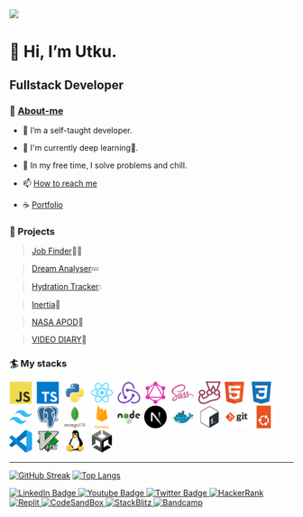 <div id="header">
  <img src="https://media.giphy.com/media/1C8bHHJturSx2/giphy.gif" width="200"/>
</div>

# 👋 Hi, I’m Utku.
## Fullstack Developer

<!--### 👤 <a href="https://utku-guclu.github.io/about-me/">About-me</a> -->
### 👤 <a href="https://utkudev.com/">About-me</a>

- :telescope: I’m a self-taught developer.

- :seedling: I'm currently deep learning🤯.

- 👀 In my free time, I solve problems and chill.

- :mailbox: <a href="mailto:hello@utkudev.com">How to reach me</a>


<!-- ☕ <a href="https://utku-guclu.github.io/portfolio/">Portfolio</a> -->
- ☕ <a href="https://utkudev.com/">Portfolio</a> 


### 🎯 Projects
> [Job Finder](https://job-finder-brown.vercel.app/)👨‍💻

> [Dream Analyser](https://amidreaming.netlify.app/)💤

> [Hydration Tracker](https://hydration-tracker.vercel.app/)💧

> [Inertia](https://pisokrates.itch.io/inertia)👾

> [NASA APOD](https://nasa-api-54xas6tema-ey.a.run.app)🔭

> [VIDEO DIARY](https://github.com/utku-guclu/video-diary)🎥  


### :surfer: My stacks 
<div>
  <img src="https://github.com/devicons/devicon/blob/master/icons/javascript/javascript-original.svg" title="JavaScript" alt="JavaScript" width="40" height="40"/>&nbsp;
  <img src="https://github.com/devicons/devicon/blob/master/icons/typescript/typescript-original.svg" title="Typescript" alt="Typescript" width="40" height="40"/>&nbsp;
  <img src="https://github.com/devicons/devicon/blob/master/icons/python/python-original.svg" title="Python" alt="Python" width="40" height="40"/>&nbsp;
  <img src="https://github.com/devicons/devicon/blob/master/icons/react/react-original.svg" title="React" alt="React" width="40" height="40"/>&nbsp;
  <img src="https://github.com/devicons/devicon/blob/master/icons/redux/redux-original.svg" title="Redux" alt="Redux " width="40" height="40"/>&nbsp;
  <img src="https://github.com/devicons/devicon/blob/master/icons/graphql/graphql-plain.svg" title="Graphql" alt="Graphql " width="40" height="40"/>&nbsp;
  <img src="https://github.com/devicons/devicon/blob/master/icons/sass/sass-original.svg"  title="SASS" alt="SASS" width="40" height="40"/>&nbsp;
  <img src="https://github.com/devicons/devicon/blob/master/icons/jest/jest-plain.svg" title="Jest" **alt="Jest" width="40" height="40"/>
  <img src="https://github.com/devicons/devicon/blob/master/icons/html5/html5-original.svg" title="HTML5" alt="HTML" width="40" height="40"/>&nbsp;
  <img src="https://github.com/devicons/devicon/blob/master/icons/css3/css3-plain.svg"  title="CSS3" alt="CSS" width="40" height="40"/>&nbsp;
  <img src="https://github.com/devicons/devicon/blob/master/icons/tailwindcss/tailwindcss-original.svg"  title="Tailwind" alt="Tailwind" width="40" height="40"/>&nbsp;
  <img src="https://github.com/devicons/devicon/blob/master/icons/postgresql/postgresql-plain.svg" title="Postgresql" alt="Postgresql " width="40" height="40"/>&nbsp;
  <img src="https://github.com/devicons/devicon/blob/master/icons/mongodb/mongodb-original-wordmark.svg" title="Postgresql" alt="Postgresql " width="40" height="40"/>&nbsp;
  <img src="https://github.com/devicons/devicon/blob/master/icons/firebase/firebase-plain-wordmark.svg" title="Firebase" alt="Firebase" width="40" height="40"/>&nbsp;
  <img src="https://github.com/devicons/devicon/blob/master/icons/nodejs/nodejs-original-wordmark.svg" title="NodeJS" alt="NodeJS" width="40" height="40"/>&nbsp;
  <img src="https://github.com/devicons/devicon/blob/master/icons/nextjs/nextjs-original.svg" title="NextJS" alt="NextJS" width="40" height="40"/>&nbsp;
  <img src="https://github.com/devicons/devicon/blob/master/icons/docker/docker-original.svg" title="Linux" **alt="Linux" width="40" height="40"/>&nbsp;
  <img src="https://github.com/devicons/devicon/blob/master/icons/bash/bash-original.svg" title="Bash" **alt="Bash" width="40" height="40"/>&nbsp;
  <img src="https://github.com/devicons/devicon/blob/master/icons/git/git-original-wordmark.svg" title="Git" **alt="Git" width="40" height="40"/>&nbsp;
  <img src="https://github.com/devicons/devicon/blob/master/icons/ubuntu/ubuntu-plain.svg" title="Ubuntu" **alt="Ubuntu" width="40" height="40"/>&nbsp;
  <img src="https://github.com/devicons/devicon/blob/master/icons/vscode/vscode-original.svg" title="VSCODE" **alt="VSCODE" width="40" height="40"/>&nbsp;
  <img src="https://github.com/devicons/devicon/blob/master/icons/vim/vim-original.svg" title="VIM" **alt="VIM" width="40" height="40"/>&nbsp;
  <img src="https://github.com/devicons/devicon/blob/master/icons/linux/linux-original.svg" title="Linux" **alt="Linux" width="40" height="40"/>&nbsp;
  <img src="https://github.com/devicons/devicon/blob/master/icons/unity/unity-original.svg" title="Unity" **alt="Unity" width="40" height="40"/>
</div>

---

[![GitHub Streak](https://streak-stats.demolab.com?user=utku-guclu&theme=gruvbox_duo&hide_border=true)](https://git.io/streak-stats)
[![Top Langs](https://github-readme-stats.vercel.app/api/top-langs/?username=utku-guclu&layout=compact&theme=gruvbox&)](https://github.com/anuraghazra/github-readme-stats)




<div id="badges">
  <a href="https://www.linkedin.com/in/utkuin/">
    <img src="https://img.shields.io/badge/LinkedIn-blue?style=for-the-badge&logo=linkedin&logoColor=white" alt="LinkedIn Badge"/>
  </a>
  <a href="https://www.youtube.com/c/CoreValue666/">
    <img src="https://img.shields.io/badge/YouTube-red?style=for-the-badge&logo=youtube&logoColor=white" alt="Youtube Badge"/>
  </a>
  <a href="https://twitter.com/pisokrates/">
    <img src="https://img.shields.io/badge/Twitter-blue?style=for-the-badge&logo=twitter&logoColor=white" alt="Twitter Badge"/>
  </a>
  <a href="https://www.hackerrank.com/utkuguclu/">
    <img src="https://img.shields.io/badge/-Hackerrank-2EC866?style=for-the-badge&logo=HackerRank&logoColor=white" alt="HackerRank"/>
  </a>
   <a href="https://replit.com/@stanger307/">
    <img src="https://img.shields.io/badge/-Replit-white?style=for-the-badge&logo=Replit&logoColor=black" alt="Replit"/>
  </a>
  <a href="https://codesandbox.io/u/Utku/">
    <img src="https://img.shields.io/badge/-Codesandbox-black?style=for-the-badge&logo=Codesandbox&logoColor=white" alt="CodeSandBox"/>
  </a>
  <a href="https://stackblitz.com/@utku-guclu">
    <img src="https://img.shields.io/badge/-Stackblitz-blue?style=for-the-badge&logo=Stackblitz&logoColor=white" alt="StackBlitz"/>
  </a>
  <a href="https://darkofee.bandcamp.com/">
    <img src="https://img.shields.io/badge/bandcamp-gray?style=for-the-badge&logo=Bandcamp&logoColor=blue" alt="Bandcamp"/>
  </a>
</div>



<!---
utku-guclu/utku-guclu is a ✨ special ✨ repository because its `README.md` (this file) appears on your GitHub profile.
You can click the Preview link to take a look at your changes.

<img src="https://komarev.com/ghpvc/?username=utku-guclu&style=flat-square&color=blue" alt=""/>

- 📫 <a href="utku_guclu@hotmail.com">How to reach me</a>
## Frontend Developer
- 👀 My tech stacks are <strong>Javascript & React / Node.js</strong>.
- 🌱 I'm currently learning GraphQL.
- 💞️ I’m looking to collaborate on new projects.
--->




